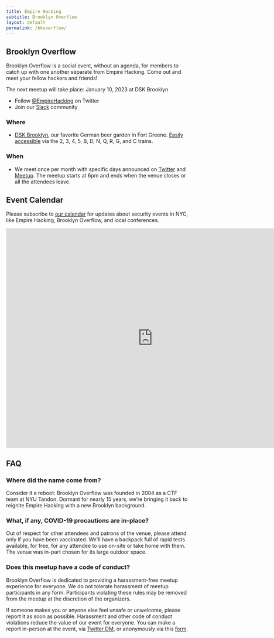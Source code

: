 ```yaml
---
title: Empire Hacking
subtitle: Brooklyn Overflow
layout: default
permalink: /bkoverflow/
---
```


## Brooklyn Overflow

Brooklyn Overflow is a social event, without an agenda, for members to catch up with one another separate from Empire Hacking. Come out and meet your fellow hackers and friends!

The next meetup will take place: January 10, 2023 at DSK Brooklyn

* Follow [@EmpireHacking](https://twitter.com/EmpireHacking) on Twitter
* Join our [Slack](https://empireslacking.herokuapp.com) community

### Where

* [DSK Brooklyn](https://dsk-brooklyn.com/), our favorite German beer garden in Fort Greene. [Easily accessible](https://g.page/DSKBrooklyn?share) via the 2, 3, 4, 5, B, D, N, Q, R, G, and C trains.

### When

* We meet once per month with specific days announced on [Twitter](https://twitter.com/EmpireHacking) and [Meetup](https://www.meetup.com/Empire-Hacking/). The meetup starts at 6pm and ends when the venue closes or all the attendees leave.

## Event Calendar

Please subscribe to [our calendar](https://calendar.google.com/calendar/embed?src=trailofbits.com_u4ugmlhgr0nf58s1ji8fteed2k%40group.calendar.google.com&ctz=America/New_York) for updates about security events in NYC, like Empire Hacking, Brooklyn Overflow, and local conferences.

<iframe src="https://calendar.google.com/calendar/embed?src=trailofbits.com_u4ugmlhgr0nf58s1ji8fteed2k%40group.calendar.google.com&ctz=America/New_York" style="border: 0" width="800" height="600" frameborder="0" scrolling="no"></iframe>

## FAQ

### Where did the name come from?

Consider it a reboot: Brooklyn Overflow was founded in 2004 as a CTF team at NYU Tandon. Dormant for nearly 15 years, we're bringing it back to reignite Empire Hacking with a new Brooklyn background.

### What, if any, COVID-19 precautions are in-place?

Out of respect for other attendees and patrons of the venue, please attend only if you have been vaccinated. We'll have a backpack full of rapid tests available, for free, for any attendee to use on-site or take home with them. The venue was in-part chosen for its large outdoor space.

### Does this meetup have a code of conduct?

Brooklyn Overflow is dedicated to providing a harassment-free meetup experience for everyone. We do not tolerate harassment of meetup participants in any form. Participants violating these rules may be removed from the meetup at the discretion of the organizers.

If someone makes you or anyone else feel unsafe or unwelcome, please report it as soon as possible. Harassment and other code of conduct violations reduce the value of our event for everyone. You can make a report in-person at the event, via [Twitter DM](https://twitter.com/EmpireHacking), or anonymously via this [form](https://docs.google.com/forms/d/e/1FAIpQLScyZAo_QmsoKYSriClcmkXmzN9gOoqO2oapLWlVFIGHJEvYXA/viewform).
